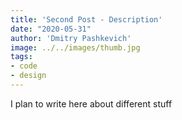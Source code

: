 ```yaml
---
title: 'Second Post - Description'
date: "2020-05-31"
author: 'Dmitry Pashkevich'
image: ../../images/thumb.jpg
tags:
- code
- design
---
```


I plan to write here about different stuff